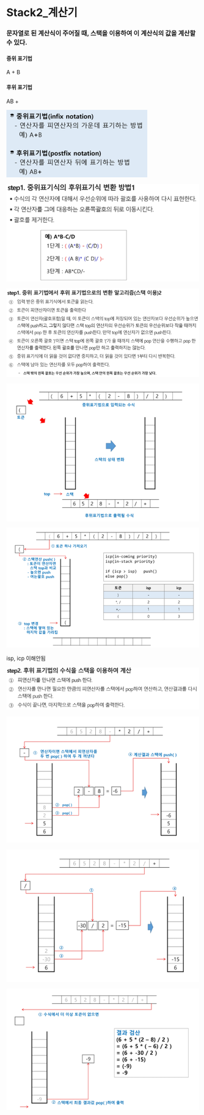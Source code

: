 # Stack2_계산기

### 문자열로 된 계산식이 주어질 때, 스택을 이용하여 이 계산식의 값을 계산할 수 있다.

#### 중위 표기법

A + B

#### 후위 표기법

AB +

![image-20210823130421586](photo/image-20210823130421586.png)

![image-20210823111606074](photo/image-20210823111606074.png)

![image-20210823111853979](photo/image-20210823111853979.png)

![image-20210823111915470](photo/image-20210823111915470.png)

![image-20210823112213793](photo/image-20210823112213793.png)

isp, icp 이해안됨





![image-20210823115555293](photo/image-20210823115555293.png)

![image-20210823115610821](photo/image-20210823115610821.png)

![image-20210823115626313](photo/image-20210823115626313.png)

![image-20210823115637449](photo/image-20210823115637449.png)

